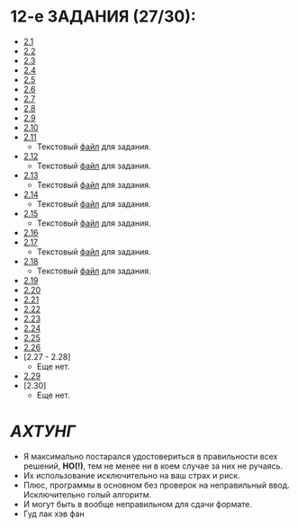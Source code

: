 # 12-е ЗАДАНИЯ **(27/30)**:

* [2.1](https://github.com/teqnot/12thTASK/blob/main/2_1.cpp)
* [2.2](https://github.com/teqnot/12thTASK/blob/main/2_2.cpp)
* [2.3](https://github.com/teqnot/12thTASK/blob/main/2_3.cpp)
* [2.4](https://github.com/teqnot/12thTASK/blob/main/2_4.cpp)
* [2.5](https://github.com/teqnot/12thTASK/blob/main/2_5.cpp)
* [2.6](https://github.com/teqnot/12thTASK/blob/main/2_6.py)
* [2.7](https://github.com/teqnot/12thTASK/blob/main/2_7.cpp)
* [2.8](https://github.com/teqnot/12thTASK/blob/main/2_8.cpp)
* [2.9](https://github.com/teqnot/12thTASK/blob/main/2_9.py)
* [2.10](https://github.com/teqnot/12thTASK/blob/main/2_10.cpp)
* [2.11](https://github.com/teqnot/12thTASK/blob/main/2_11.py)
  - Текстовый [файл](https://github.com/teqnot/12thTASK/blob/main/2-11Words.txt) для задания.
* [2.12](https://github.com/teqnot/12thTASK/blob/main/2_12.py)
  - Текстовый [файл](https://github.com/teqnot/12thTASK/blob/main/2-17Words.txt) для задания.
* [2.13](https://github.com/teqnot/12thTASK/blob/main/2_13.py)
  - Текстовый [файл](https://github.com/teqnot/12thTASK/blob/main/2-17Words.txt) для задания.
* [2.14](https://github.com/teqnot/12thTASK/blob/main/2_14.py)
  - Текстовый [файл](https://github.com/teqnot/12thTASK/blob/main/2-17Words.txt) для задания.
* [2.15](https://github.com/teqnot/12thTASK/blob/main/2_15.py)
  - Текстовый [файл](https://github.com/teqnot/12thTASK/blob/main/2-17Words.txt) для задания.
* [2.16](https://github.com/teqnot/12thTASK/blob/main/2_16.py)
* [2.17](https://github.com/teqnot/12thTASK/blob/main/2_17.py)
  - Текстовый [файл](https://github.com/teqnot/12thTASK/blob/main/2-17Words.txt) для задания.
* [2.18](https://github.com/teqnot/12thTASK/blob/main/2_18.py)
  - Текстовый [файл](https://github.com/teqnot/12thTASK/blob/main/2-17Words.txt) для задания.
* [2.19](https://github.com/teqnot/12thTASK/blob/main/2_19.py)
* [2.20](https://github.com/teqnot/12thTASK/blob/main/2_20.py)
* [2.21](https://github.com/teqnot/12thTASK/blob/main/2_21.cpp)
* [2.22](https://github.com/teqnot/12thTASK/blob/main/2_22.cpp)
* [2.23](https://github.com/teqnot/12thTASK/blob/main/2_23.py)
* [2.24](https://github.com/teqnot/12thTASK/blob/main/2_24.cpp)
* [2.25](https://github.com/teqnot/12thTASK/blob/main/2_25.py)
* [2.26](https://github.com/teqnot/12thTASK/blob/main/2_26.py)
* [2.27 - 2.28]
  - Еще нет.
* [2.29](https://github.com/teqnot/12thTASK/blob/main/2_29.py)
* [2.30]
  - Еще нет.

# *АХТУНГ*
- Я максимально постарался удостовериться в правильности всех решений, **НО(!)**, тем не менее ни в коем случае за них не ручаясь.
- Их использование исключительно на ваш страх и риск.
- Плюс, программы в основном без проверок на неправильный ввод. Исключительно голый алгоритм.
- И могут быть в вообще неправильном для сдачи формате. 
- Гуд лак хэв фан
